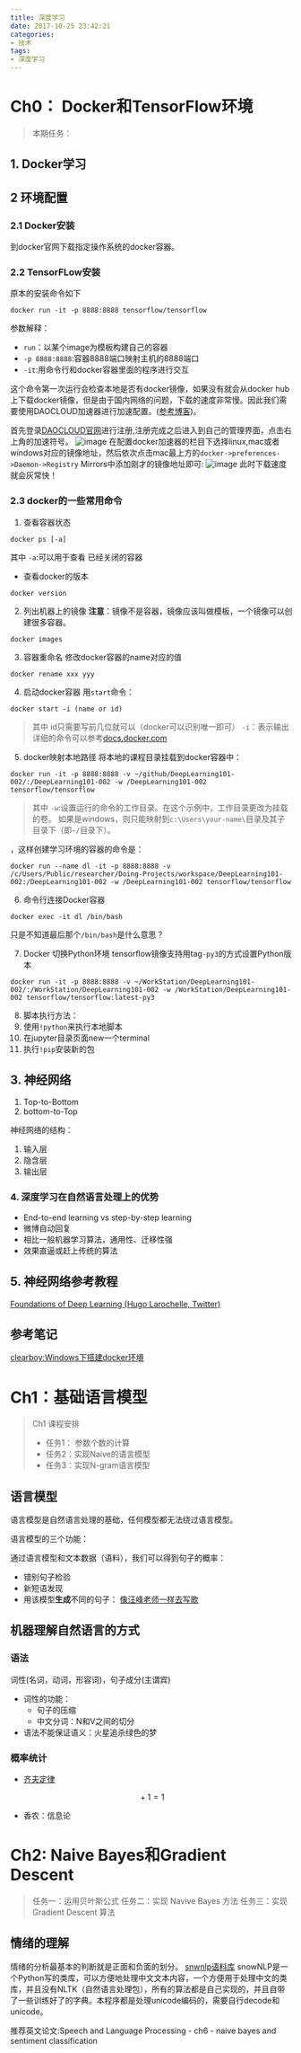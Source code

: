 ```yaml
---
title: 深度学习
date: 2017-10-25 23:42:21
categories:
- 技术
tags:
- 深度学习
---
```


# Ch0： Docker和TensorFlow环境
> 本期任务：
## 1. Docker学习
## 2 环境配置
### 2.1 Docker安装
到docker官网下载指定操作系统的docker容器。
### 2.2 TensorFLow安装

原本的安装命令如下
```
docker run -it -p 8888:8888 tensorflow/tensorflow
```

参数解释：
- `run`：以某个image为模板构建自己的容器
- `-p 8888:8888`:容器8888端口映射主机的8888端口
- `-it`:用命令行和docker容器里面的程序进行交互

这个命令第一次运行会检查本地是否有docker镜像，如果没有就会从docker hub上下载docker镜像，但是由于国内网络的问题，下载的速度非常慢。因此我们需要使用DAOCLOUD加速器进行加速配置。([参考博客](http://www.jianshu.com/p/d896ec46db66))。

首先登录[DAOCLOUD官网](https://www.daocloud.io/mirror#accelerator-doc)进行注册,注册完成之后进入到自己的管理界面，点击右上角的加速符号。
![image](https://github.com/wangluzhou/DeepLearning101-002/blob/master/ch0/note/Screenshot%20at%20Oct%2016%2023-09-26.png)
在配置docker加速器的栏目下选择linux,mac或者windows对应的镜像地址，然后依次点击mac最上方的`docker->preferences->Daemon->Registry` Mirrors中添加刚才的镜像地址即可:
![image](https://github.com/wangluzhou/DeepLearning101-002/blob/master/ch0/note/Screenshot%20at%20Oct%2016%2023-16-21.png)
此时下载速度就会灰常快！

### 2.3 docker的一些常用命令
1. 查看容器状态
```
docker ps [-a]
```
其中
`-a`:可以用于查看 已经关闭的容器

- 查看docker的版本
```
docker version
```

2. 列出机器上的镜像
**注意**：镜像不是容器，镜像应该叫做模板，一个镜像可以创建很多容器。
```
docker images
```

3. 容器重命名
修改docker容器的name对应的值
```
docker rename xxx yyy
```

4. 启动docker容器
用`start`命令：
```
docker start -i (name or id)
```
> 其中
id只需要写前几位就可以（docker可以识别唯一即可）
`-i`：表示输出
详细的命令可以参考[docs.docker.com](https://docs.docker.com/engine/reference/commandline)

5. docker映射本地路径
将本地的课程目录挂载到docker容器中：
```
docker run -it -p 8888:8888 -v ~/github/DeepLearning101-002/:/DeepLearning101-002 -w /DeepLearning101-002 tensorflow/tensorflow
```

> 其中
`-w`:设置运行的命令的工作目录。在这个示例中，工作目录更改为挂载的卷。
如果是windows，则只能映射到`c:\Users\your-name\`目录及其子目录下（即`~/`目录下）。

，这样创建学习环境的容器的命令是：
```
docker run --name dl -it -p 8888:8888 -v /c/Users/Public/researcher/Doing-Projects/workspace/DeepLearning101-002:/DeepLearning101-002 -w /DeepLearning101-002 tensorflow/tensorflow
```
6. 命令行连接Docker容器
```
docker exec -it dl /bin/bash
```
只是不知道最后那个`/bin/bash`是什么意思？

7. Docker 切换Python环境
tensorflow镜像支持用tag`-py3`的方式设置Python版本
```
docker run -it -p 8888:8888 -v ~/WorkStation/DeepLearning101-002/:/WorkStation/DeepLearning101-002 -w /WorkStation/DeepLearning101-002 tensorflow/tensorflow:latest-py3
```


8. 脚本执行方法：
  1. 使用`!python`来执行本地脚本
  2. 在jupyter目录页面new一个terminal
  3. 执行`!pip`安装新的包

## 3. 神经网络
1. Top-to-Bottom
2. bottom-to-Top

神经网络的结构：
1. 输入层
2. 隐含层
3. 输出层

### 4. 深度学习在自然语言处理上的优势
- End-to-end learning vs step-by-step learning
 - 微博自动回复
- 相比一般机器学习算法，通用性、迁移性强
- 效果直逼或赶上传统的算法

## 5. 神经网络参考教程
[Foundations of Deep Learning (Hugo Larochelle, Twitter)](https://www.youtube.com/watch?v=zij_FTbJHsk&feature=youtu.be)

## 参考笔记
[clearboy:Windows下搭建docker环境](https://github.com/AIHackers/DeepLearning101-002/issues/50)


# Ch1：基础语言模型

> Ch1 课程安排
> - 任务1： 参数个数的计算
> - 任务2：实现Naive的语言模型
> - 任务3：实现N-gram语言模型

## 语言模型
语言模型是自然语言处理的基础，任何模型都无法绕过语言模型。

语言模型的三个功能：

通过语言模型和文本数据（语料），我们可以得到句子的概率：
- 错别句子检验
- 新短语发现
- 用该模型**生成**不同的句子：
[像汪峰老师一样去写歌](https://github.com/phunterlau/wangfeng-rnn)

## 机器理解自然语言的方式
### 语法
词性(名词，动词，形容词)，句子成分(主谓宾)
- 词性的功能：
  - 句子的压缩
  - 中文分词：N和V之间的切分
- 语法不能保证语义：火星追杀绿色的梦

### 概率统计
- [齐夫定律](http://www.wikiwand.com/zh-hans/%E9%BD%8A%E5%A4%AB%E5%AE%9A%E5%BE%8B)

$$ {}+1=1 $$

- 香农：信息论

# Ch2: Naive Bayes和Gradient Descent
> 任务一：运用贝叶斯公式
  任务二：实现 Navive Bayes 方法
  任务三：实现 Gradient Descent 算法

## 情绪的理解
情绪的分析最基本的判断就是正面和负面的划分。
[snwnlp语料库](https://github.com/isnowfy/snownlp)
snowNLP是一个Python写的类库，可以方便地处理中文文本内容，一个方便用于处理中文的类库，并且没有NLTK（自然语言处理包），所有的算法都是自己实现的，并且自带了一些训练好了的字典。本程序都是处理unicode编码的，需要自行decode和unicode。

推荐英文论文:Speech and Language Processing - ch6 - naive bayes and sentiment classification
